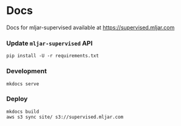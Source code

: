 # Docs
Docs for mljar-supervised available at https://supervised.mljar.com

### Update `mljar-supervised` API

```
pip install -U -r requirements.txt
```

### Development

```
mkdocs serve
```

### Deploy

```
mkdocs build
aws s3 sync site/ s3://supervised.mljar.com
```
